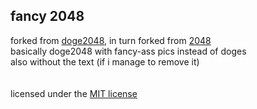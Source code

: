 ## fancy 2048
forked from [doge2048](https://github.com/laferrera/doge2048), in turn forked from [2048](https://github.com/gabrielecirulli/2048)<br>
basically doge2048 with fancy-ass pics instead of doges<br>
also without the text (if i manage to remove it)<br>
<br><br>
licensed under the [MIT license](https://github.com/laferrera/doge2048/blob/master/LICENSE.txt)

